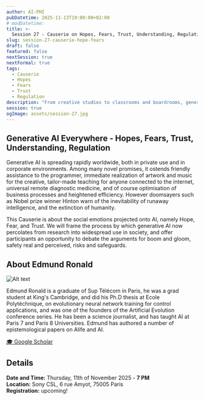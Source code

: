```yaml
---
author: AI-PHI
pubDatetime: 2025-11-13T19:00:00+02:00
# modDatetime:
title: >-
  Session 27 - Causerie on Hopes, Fears, Trust, Understanding, Regulation
slug: session-27-causerie-hope-fears
draft: false
featured: false
nextSession: true
nextFormal: true
tags:
  - Causerie
  - Hopes
  - Fears
  - Trust
  - Regulation
description: "From creative studios to classrooms and boardrooms, generative AI is reshaping the way we work, learn, and imagine. This first Causerie of AI-Phi 3.0 invites an open discussion on the hopes and anxieties surrounding this technology: from the promise of universal creativity and efficiency to the spectre of runaway intelligence. Together with Edmund Ronald, we’ll reflect on how trust, safety, and understanding evolve as AI spreads through everyday life."
session: true
ogImage: assets/session-27.jpg
---
```


## Generative AI Everywhere - Hopes, Fears, Trust, Understanding, Regulation

Generative AI is spreading rapidly worldwide, both in private use and in corporate environments. Among many novel promises, it ostends friendly assistance to the programmer, immediate realization of artwork and music for the creative, tailor-made teaching for anyone connected to the internet, universal remote diagnostic medicine, and of course optimisation of business processes and heightened efficiency. However doomsayers such as Nobel prize winner Hinton warn of the inevitability of runaway intelligence, and the extinction of humanity.

This Causerie is about the social emotions projected onto AI, namely Hope, Fear, and Trust. We will frame the process by which generative AI now percolates from research into widespread use in society, and offer participants an opportunity to debate the arguments for boom and gloom, safety real and perceived, risks and safeguards.

## About Edmund Ronald

![Alt text](@assets/images/session-27-ronald.png)

Edmund Ronald is a graduate of Sup Télécom in Paris, he was a grad student at King's Cambridge, and did his Ph.D thesis at Ecole Polytéchnique, on evolutionary neural network training for control applications, and was one of the founders of the Artificial Evolution conference series. He has been a science journalist, and has taught AI at Paris 7 and Paris 8 Universities. Edmund has authored a number of epistemological papers on Alife and AI.

[🎓 Google Scholar](https://scholar.google.com/citations?user=q8aj7GQAAAAJ&hl=en)

## Details

**Date and Time:** Thursday, 11th of November 2025 - **7 PM**  
**Location:** Sony CSL, 6 rue Amyot, 75005 Paris  
**Registration:** upcoming!
